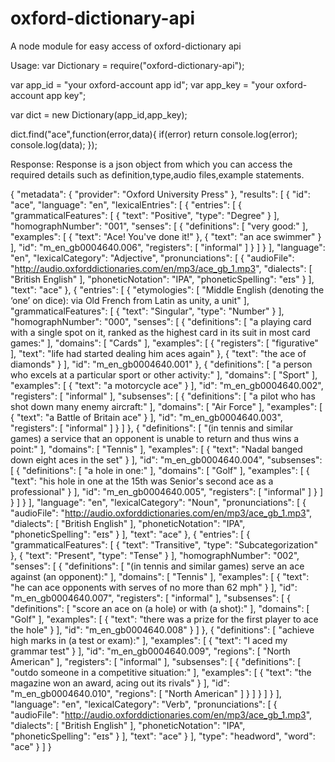 # oxford-dictionary-api
A node module for easy access of oxford-dictionary api

Usage:
  var Dictionary = require("oxford-dictionary-api");
  
  var app_id = "your oxford-account app id";
  var app_key = "your oxford-account app key";
  
  var dict = new Dictionary(app_id,app_key);

  dict.find("ace",function(error,data){
    if(error) return console.log(error);
    console.log(data);
  });
  
Response:
  Response is a json object from which you can access the required details such as definition,type,audio files,example statements.
  
  {
  "metadata": {
    "provider": "Oxford University Press"
  },
  "results": [
    {
      "id": "ace",
      "language": "en",
      "lexicalEntries": [
        {
          "entries": [
            {
              "grammaticalFeatures": [
                {
                  "text": "Positive",
                  "type": "Degree"
                }
              ],
              "homographNumber": "001",
              "senses": [
                {
                  "definitions": [
                    "very good:"
                  ],
                  "examples": [
                    {
                      "text": "Ace! You've done it!"
                    },
                    {
                      "text": "an ace swimmer"
                    }
                  ],
                  "id": "m_en_gb0004640.006",
                  "registers": [
                    "informal"
                  ]
                }
              ]
            }
          ],
          "language": "en",
          "lexicalCategory": "Adjective",
          "pronunciations": [
            {
              "audioFile": "http://audio.oxforddictionaries.com/en/mp3/ace_gb_1.mp3",
              "dialects": [
                "British English"
              ],
              "phoneticNotation": "IPA",
              "phoneticSpelling": "eɪs"
            }
          ],
          "text": "ace"
        },
        {
          "entries": [
            {
              "etymologies": [
                "Middle English (denoting the ‘one’ on dice): via Old French from Latin as unity, a unit"
              ],
              "grammaticalFeatures": [
                {
                  "text": "Singular",
                  "type": "Number"
                }
              ],
              "homographNumber": "000",
              "senses": [
                {
                  "definitions": [
                    "a playing card with a single spot on it, ranked as the highest card in its suit in most card games:"
                  ],
                  "domains": [
                    "Cards"
                  ],
                  "examples": [
                    {
                      "registers": [
                        "figurative"
                      ],
                      "text": "life had started dealing him aces again"
                    },
                    {
                      "text": "the ace of diamonds"
                    }
                  ],
                  "id": "m_en_gb0004640.001"
                },
                {
                  "definitions": [
                    "a person who excels at a particular sport or other activity:"
                  ],
                  "domains": [
                    "Sport"
                  ],
                  "examples": [
                    {
                      "text": "a motorcycle ace"
                    }
                  ],
                  "id": "m_en_gb0004640.002",
                  "registers": [
                    "informal"
                  ],
                  "subsenses": [
                    {
                      "definitions": [
                        "a pilot who has shot down many enemy aircraft:"
                      ],
                      "domains": [
                        "Air Force"
                      ],
                      "examples": [
                        {
                          "text": "a Battle of Britain ace"
                        }
                      ],
                      "id": "m_en_gb0004640.003",
                      "registers": [
                        "informal"
                      ]
                    }
                  ]
                },
                {
                  "definitions": [
                    "(in tennis and similar games) a service that an opponent is unable to return and thus wins a point:"
                  ],
                  "domains": [
                    "Tennis"
                  ],
                  "examples": [
                    {
                      "text": "Nadal banged down eight aces in the set"
                    }
                  ],
                  "id": "m_en_gb0004640.004",
                  "subsenses": [
                    {
                      "definitions": [
                        "a hole in one:"
                      ],
                      "domains": [
                        "Golf"
                      ],
                      "examples": [
                        {
                          "text": "his hole in one at the 15th was Senior's second ace as a professional"
                        }
                      ],
                      "id": "m_en_gb0004640.005",
                      "registers": [
                        "informal"
                      ]
                    }
                  ]
                }
              ]
            }
          ],
          "language": "en",
          "lexicalCategory": "Noun",
          "pronunciations": [
            {
              "audioFile": "http://audio.oxforddictionaries.com/en/mp3/ace_gb_1.mp3",
              "dialects": [
                "British English"
              ],
              "phoneticNotation": "IPA",
              "phoneticSpelling": "eɪs"
            }
          ],
          "text": "ace"
        },
        {
          "entries": [
            {
              "grammaticalFeatures": [
                {
                  "text": "Transitive",
                  "type": "Subcategorization"
                },
                {
                  "text": "Present",
                  "type": "Tense"
                }
              ],
              "homographNumber": "002",
              "senses": [
                {
                  "definitions": [
                    "(in tennis and similar games) serve an ace against (an opponent):"
                  ],
                  "domains": [
                    "Tennis"
                  ],
                  "examples": [
                    {
                      "text": "he can ace opponents with serves of no more than 62 mph"
                    }
                  ],
                  "id": "m_en_gb0004640.007",
                  "registers": [
                    "informal"
                  ],
                  "subsenses": [
                    {
                      "definitions": [
                        "score an ace on (a hole) or with (a shot):"
                      ],
                      "domains": [
                        "Golf"
                      ],
                      "examples": [
                        {
                          "text": "there was a prize for the first player to ace the hole"
                        }
                      ],
                      "id": "m_en_gb0004640.008"
                    }
                  ]
                },
                {
                  "definitions": [
                    "achieve high marks in (a test or exam):"
                  ],
                  "examples": [
                    {
                      "text": "I aced my grammar test"
                    }
                  ],
                  "id": "m_en_gb0004640.009",
                  "regions": [
                    "North American"
                  ],
                  "registers": [
                    "informal"
                  ],
                  "subsenses": [
                    {
                      "definitions": [
                        "outdo someone in a competitive situation:"
                      ],
                      "examples": [
                        {
                          "text": "the magazine won an award, acing out its rivals"
                        }
                      ],
                      "id": "m_en_gb0004640.010",
                      "regions": [
                        "North American"
                      ]
                    }
                  ]
                }
              ]
            }
          ],
          "language": "en",
          "lexicalCategory": "Verb",
          "pronunciations": [
            {
              "audioFile": "http://audio.oxforddictionaries.com/en/mp3/ace_gb_1.mp3",
              "dialects": [
                "British English"
              ],
              "phoneticNotation": "IPA",
              "phoneticSpelling": "eɪs"
            }
          ],
          "text": "ace"
        }
      ],
      "type": "headword",
      "word": "ace"
    }
  ]
}

